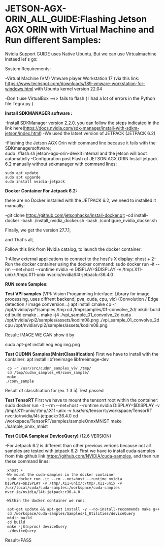 # JETSON-AGX-ORIN_ALL_GUIDE:Flashing Jetson AGX ORIN with Virtual Machine and Run different Samples:
Nvidia Support GUIDE uses Native Ubuntu, But we can use Virtualmachine instaed let's go:

System Requirements: 

-Virtual Machine (VM) Vmware player Workstation 17 (via this link: https://www.techspot.com/downloads/189-vmware-workstation-for-windows.html with  Ubuntu kernel version 22.04

-Don't use VirtualBox ==>> fails to flash ( I had a lot of errors in the Python file Tegra.py )
 
 
**Install SDKMANAGER software :**

-Install SDKManager version 2.2.0, you can follow the steps indicated in the link here(https://docs.nvidia.com/sdk-manager/install-with-sdkm-jetson/index.html)
-We used the latset version of JETPACK (JETPACK 6.2) 

-Flashing the Jetson AGX Orin with command line because it fails with the SDKmanagersoftware;  
    sudo ./flash.sh jetson-agx-orin-devkit internal and the jetson will boot automaticlly
-Configuration post Flash of JETSON AGX ORIN
 Install jetpack 6.2  manually without sdkmanager with command lines: 

    sudo apt update 
    sudo apt upgarde 
    sudo install nvidia-jetpack 

**Docker Container For Jetpack 6.2:**

there are no Docker installed with the JETPACK 6.2, we need to installed it manually: 

   -git clone https://github.com/jetsonhacks/install-docker.git
   -cd install-docker
   -bash ./install_nvidia_docker.sh
   -bash ./configure_nvidia_docker.sh
   
Finally, we get the version 27.7.1, 

and That's all, 



Follow this link from Nvidia catalog, to launch the docker container: 

 1-Allow external applications to connect to the host's X display:
     xhost +
 2-Run the docker container using the docker command:
    sudo docker run -it --rm --net=host --runtime nvidia -e DISPLAY=$DISPLAY -v /tmp/.X11-unix/:/tmp/.X11-unix nvcr.io/nvidia/l4t-jetpack:r36.4.0


**RUN some Samples:**  

  **Test VPI samples** (VPI: Vision Progamming Interface: Library for image processing, uses diffrent backend; pva, cuda, cpu, vic)
   (Convolution / Edge detection / image conversion...)
   apt install cmake
   cp -r /opt/nvidia/vpi*/samples /tmp
   cd /tmp/samples/01-convolve_2d/
   mkdir build
   cd build
   cmake ..
   make -j4
  ./vpi_sample_01_convolve_2d cuda /opt/nvidia/vpi2/samples/assets/kodim08.png
  ./vpi_sample_01_convolve_2d cpu /opt/nvidia/vpi2/samples/assets/kodim08.png

 Result: IMAGE WE CAN show it by 
   
  sudo apt-get install eog
  eog img.png 
  
 **Test CUDNN Samples(MnistClassification)**
 First we have to install with the container:
     apt install libfreeimage libfreeimage-dev
     
     cp -r /usr/src/cudnn_samples_v9/ /tmp/
     cd /tmp/cudnn_samples_v9/conv_sample/
     make
    ./conv_sample
Result of classifcation for (ex. 1 3 5)
Test passed 

**Test TensoRT**
First we have to mount the tensorrt root within the container: 
    sudo docker run -it --rm --net=host --runtime nvidia  DISPLAY=$DISPLAY -v /tmp/.X11-unix/:/tmp/.X11-unix -v /usr/srs/tensorrt:/workspace/TensorRT  nvcr.io/nvidia/l4t-jetpack:r36.4.0
    cd /workspace/TensorRT/samples/sampleOnnxMNIST
    make
    ./sample_onnx_mnist
 
**Test CUDA Samples( DeviceQuery)** (12.6 VERSION)

 -For Jetpack 6.2 is different than other previous verions because not all samples are tested with jetpack 6.2:
   First we have to install cuda-samples from this github link:https://github.com/NVIDIA/cuda-samples, and then run these command lines: 

     xhost +
    -We mount the cuda-samples in the docker container
     sudo docker run -it --rm --net=host --runtime nvidia  DISPLAY=$DISPLAY -v /tmp/.X11-unix/:/tmp/.X11-unix -v /usr/local/cuda/cuda-samples:/workspace/cuda-samples  nvcr.io/nvidia/l4t-jetpack:r36.4.0

    -Within the docker container we run:
 
     apt-get update && apt-get install -y --no-install-recommends make g++
     cd /workspace/cuda-samples/Samples/1_Utilities/deviceQuery
     mkdir build
     cd build 
     make -j$(nproc) deviceQuery
     ./deviceQuery

   Result=PASS
     
     
    




 

